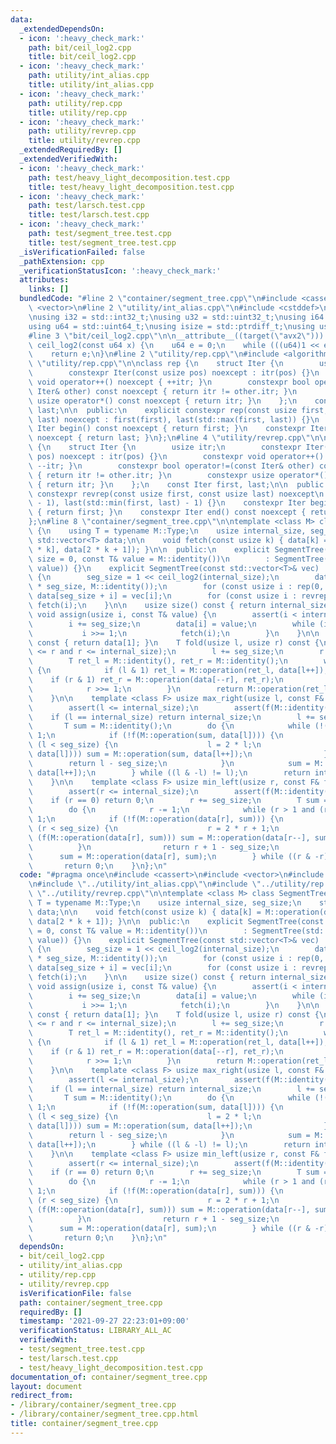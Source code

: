 ```yaml
---
data:
  _extendedDependsOn:
  - icon: ':heavy_check_mark:'
    path: bit/ceil_log2.cpp
    title: bit/ceil_log2.cpp
  - icon: ':heavy_check_mark:'
    path: utility/int_alias.cpp
    title: utility/int_alias.cpp
  - icon: ':heavy_check_mark:'
    path: utility/rep.cpp
    title: utility/rep.cpp
  - icon: ':heavy_check_mark:'
    path: utility/revrep.cpp
    title: utility/revrep.cpp
  _extendedRequiredBy: []
  _extendedVerifiedWith:
  - icon: ':heavy_check_mark:'
    path: test/heavy_light_decomposition.test.cpp
    title: test/heavy_light_decomposition.test.cpp
  - icon: ':heavy_check_mark:'
    path: test/larsch.test.cpp
    title: test/larsch.test.cpp
  - icon: ':heavy_check_mark:'
    path: test/segment_tree.test.cpp
    title: test/segment_tree.test.cpp
  _isVerificationFailed: false
  _pathExtension: cpp
  _verificationStatusIcon: ':heavy_check_mark:'
  attributes:
    links: []
  bundledCode: "#line 2 \"container/segment_tree.cpp\"\n#include <cassert>\n#include\
    \ <vector>\n#line 2 \"utility/int_alias.cpp\"\n#include <cstddef>\n#include <cstdint>\n\
    \nusing i32 = std::int32_t;\nusing u32 = std::uint32_t;\nusing i64 = std::int64_t;\n\
    using u64 = std::uint64_t;\nusing isize = std::ptrdiff_t;\nusing usize = std::size_t;\n\
    #line 3 \"bit/ceil_log2.cpp\"\n\n__attribute__((target(\"avx2\"))) constexpr u64\
    \ ceil_log2(const u64 x) {\n    u64 e = 0;\n    while (((u64)1 << e) < x) ++e;\n\
    \    return e;\n}\n#line 2 \"utility/rep.cpp\"\n#include <algorithm>\n#line 4\
    \ \"utility/rep.cpp\"\n\nclass rep {\n    struct Iter {\n        usize itr;\n\
    \        constexpr Iter(const usize pos) noexcept : itr(pos) {}\n        constexpr\
    \ void operator++() noexcept { ++itr; }\n        constexpr bool operator!=(const\
    \ Iter& other) const noexcept { return itr != other.itr; }\n        constexpr\
    \ usize operator*() const noexcept { return itr; }\n    };\n    const Iter first,\
    \ last;\n\n  public:\n    explicit constexpr rep(const usize first, const usize\
    \ last) noexcept : first(first), last(std::max(first, last)) {}\n    constexpr\
    \ Iter begin() const noexcept { return first; }\n    constexpr Iter end() const\
    \ noexcept { return last; }\n};\n#line 4 \"utility/revrep.cpp\"\n\nclass revrep\
    \ {\n    struct Iter {\n        usize itr;\n        constexpr Iter(const usize\
    \ pos) noexcept : itr(pos) {}\n        constexpr void operator++() noexcept {\
    \ --itr; }\n        constexpr bool operator!=(const Iter& other) const noexcept\
    \ { return itr != other.itr; }\n        constexpr usize operator*() const noexcept\
    \ { return itr; }\n    };\n    const Iter first, last;\n\n  public:\n    explicit\
    \ constexpr revrep(const usize first, const usize last) noexcept\n        : first(last\
    \ - 1), last(std::min(first, last) - 1) {}\n    constexpr Iter begin() const noexcept\
    \ { return first; }\n    constexpr Iter end() const noexcept { return last; }\n\
    };\n#line 8 \"container/segment_tree.cpp\"\n\ntemplate <class M> class SegmentTree\
    \ {\n    using T = typename M::Type;\n    usize internal_size, seg_size;\n   \
    \ std::vector<T> data;\n\n    void fetch(const usize k) { data[k] = M::operation(data[2\
    \ * k], data[2 * k + 1]); }\n\n  public:\n    explicit SegmentTree(const usize\
    \ size = 0, const T& value = M::identity())\n        : SegmentTree(std::vector<T>(size,\
    \ value)) {}\n    explicit SegmentTree(const std::vector<T>& vec) : internal_size(vec.size())\
    \ {\n        seg_size = 1 << ceil_log2(internal_size);\n        data = std::vector<T>(2\
    \ * seg_size, M::identity());\n        for (const usize i : rep(0, internal_size))\
    \ data[seg_size + i] = vec[i];\n        for (const usize i : revrep(1, seg_size))\
    \ fetch(i);\n    }\n\n    usize size() const { return internal_size; }\n\n   \
    \ void assign(usize i, const T& value) {\n        assert(i < internal_size);\n\
    \        i += seg_size;\n        data[i] = value;\n        while (i > 1) {\n \
    \           i >>= 1;\n            fetch(i);\n        }\n    }\n\n    T fold()\
    \ const { return data[1]; }\n    T fold(usize l, usize r) const {\n        assert(l\
    \ <= r and r <= internal_size);\n        l += seg_size;\n        r += seg_size;\n\
    \        T ret_l = M::identity(), ret_r = M::identity();\n        while (l < r)\
    \ {\n            if (l & 1) ret_l = M::operation(ret_l, data[l++]);\n        \
    \    if (r & 1) ret_r = M::operation(data[--r], ret_r);\n            l >>= 1;\n\
    \            r >>= 1;\n        }\n        return M::operation(ret_l, ret_r);\n\
    \    }\n\n    template <class F> usize max_right(usize l, const F& f) const {\n\
    \        assert(l <= internal_size);\n        assert(f(M::identity()));\n    \
    \    if (l == internal_size) return internal_size;\n        l += seg_size;\n \
    \       T sum = M::identity();\n        do {\n            while (!(l & 1)) l >>=\
    \ 1;\n            if (!f(M::operation(sum, data[l]))) {\n                while\
    \ (l < seg_size) {\n                    l = 2 * l;\n                    if (f(M::operation(sum,\
    \ data[l]))) sum = M::operation(sum, data[l++]);\n                }\n        \
    \        return l - seg_size;\n            }\n            sum = M::operation(sum,\
    \ data[l++]);\n        } while ((l & -l) != l);\n        return internal_size;\n\
    \    }\n\n    template <class F> usize min_left(usize r, const F& f) const {\n\
    \        assert(r <= internal_size);\n        assert(f(M::identity()));\n    \
    \    if (r == 0) return 0;\n        r += seg_size;\n        T sum = M::identity();\n\
    \        do {\n            r -= 1;\n            while (r > 1 and (r & 1)) r >>=\
    \ 1;\n            if (!f(M::operation(data[r], sum))) {\n                while\
    \ (r < seg_size) {\n                    r = 2 * r + 1;\n                    if\
    \ (f(M::operation(data[r], sum))) sum = M::operation(data[r--], sum);\n      \
    \          }\n                return r + 1 - seg_size;\n            }\n      \
    \      sum = M::operation(data[r], sum);\n        } while ((r & -r) != r);\n \
    \       return 0;\n    }\n};\n"
  code: "#pragma once\n#include <cassert>\n#include <vector>\n#include \"../bit/ceil_log2.cpp\"\
    \n#include \"../utility/int_alias.cpp\"\n#include \"../utility/rep.cpp\"\n#include\
    \ \"../utility/revrep.cpp\"\n\ntemplate <class M> class SegmentTree {\n    using\
    \ T = typename M::Type;\n    usize internal_size, seg_size;\n    std::vector<T>\
    \ data;\n\n    void fetch(const usize k) { data[k] = M::operation(data[2 * k],\
    \ data[2 * k + 1]); }\n\n  public:\n    explicit SegmentTree(const usize size\
    \ = 0, const T& value = M::identity())\n        : SegmentTree(std::vector<T>(size,\
    \ value)) {}\n    explicit SegmentTree(const std::vector<T>& vec) : internal_size(vec.size())\
    \ {\n        seg_size = 1 << ceil_log2(internal_size);\n        data = std::vector<T>(2\
    \ * seg_size, M::identity());\n        for (const usize i : rep(0, internal_size))\
    \ data[seg_size + i] = vec[i];\n        for (const usize i : revrep(1, seg_size))\
    \ fetch(i);\n    }\n\n    usize size() const { return internal_size; }\n\n   \
    \ void assign(usize i, const T& value) {\n        assert(i < internal_size);\n\
    \        i += seg_size;\n        data[i] = value;\n        while (i > 1) {\n \
    \           i >>= 1;\n            fetch(i);\n        }\n    }\n\n    T fold()\
    \ const { return data[1]; }\n    T fold(usize l, usize r) const {\n        assert(l\
    \ <= r and r <= internal_size);\n        l += seg_size;\n        r += seg_size;\n\
    \        T ret_l = M::identity(), ret_r = M::identity();\n        while (l < r)\
    \ {\n            if (l & 1) ret_l = M::operation(ret_l, data[l++]);\n        \
    \    if (r & 1) ret_r = M::operation(data[--r], ret_r);\n            l >>= 1;\n\
    \            r >>= 1;\n        }\n        return M::operation(ret_l, ret_r);\n\
    \    }\n\n    template <class F> usize max_right(usize l, const F& f) const {\n\
    \        assert(l <= internal_size);\n        assert(f(M::identity()));\n    \
    \    if (l == internal_size) return internal_size;\n        l += seg_size;\n \
    \       T sum = M::identity();\n        do {\n            while (!(l & 1)) l >>=\
    \ 1;\n            if (!f(M::operation(sum, data[l]))) {\n                while\
    \ (l < seg_size) {\n                    l = 2 * l;\n                    if (f(M::operation(sum,\
    \ data[l]))) sum = M::operation(sum, data[l++]);\n                }\n        \
    \        return l - seg_size;\n            }\n            sum = M::operation(sum,\
    \ data[l++]);\n        } while ((l & -l) != l);\n        return internal_size;\n\
    \    }\n\n    template <class F> usize min_left(usize r, const F& f) const {\n\
    \        assert(r <= internal_size);\n        assert(f(M::identity()));\n    \
    \    if (r == 0) return 0;\n        r += seg_size;\n        T sum = M::identity();\n\
    \        do {\n            r -= 1;\n            while (r > 1 and (r & 1)) r >>=\
    \ 1;\n            if (!f(M::operation(data[r], sum))) {\n                while\
    \ (r < seg_size) {\n                    r = 2 * r + 1;\n                    if\
    \ (f(M::operation(data[r], sum))) sum = M::operation(data[r--], sum);\n      \
    \          }\n                return r + 1 - seg_size;\n            }\n      \
    \      sum = M::operation(data[r], sum);\n        } while ((r & -r) != r);\n \
    \       return 0;\n    }\n};\n"
  dependsOn:
  - bit/ceil_log2.cpp
  - utility/int_alias.cpp
  - utility/rep.cpp
  - utility/revrep.cpp
  isVerificationFile: false
  path: container/segment_tree.cpp
  requiredBy: []
  timestamp: '2021-09-27 22:23:01+09:00'
  verificationStatus: LIBRARY_ALL_AC
  verifiedWith:
  - test/segment_tree.test.cpp
  - test/larsch.test.cpp
  - test/heavy_light_decomposition.test.cpp
documentation_of: container/segment_tree.cpp
layout: document
redirect_from:
- /library/container/segment_tree.cpp
- /library/container/segment_tree.cpp.html
title: container/segment_tree.cpp
---
```

